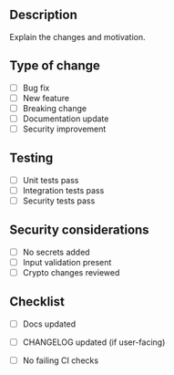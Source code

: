## Description

Explain the changes and motivation.

## Type of change

- [ ] Bug fix
- [ ] New feature
- [ ] Breaking change
- [ ] Documentation update
- [ ] Security improvement

## Testing

- [ ] Unit tests pass
- [ ] Integration tests pass
- [ ] Security tests pass

## Security considerations

- [ ] No secrets added
- [ ] Input validation present
- [ ] Crypto changes reviewed

## Checklist

- [ ] Docs updated
- [ ] CHANGELOG updated (if user-facing)
- [ ] No failing CI checks


